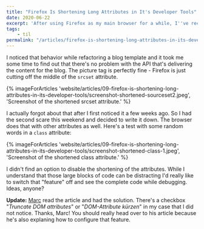 ```yaml
---
title: "Firefox Is Shortening Long Attributes in It's Developer Tools"
date: 2020-06-22
excerpt: 'After using Firefox as my main browser for a while, I''ve recently started to use Firefox Developer Edition for developing websites. I am really happy with the developer tools. Especially the highlighting of CSS-grids is really useful. <em>Today I learned</em> about a "feature" that I really don''t like.'
tags:
    - til
permalink: "/articles/firefox-is-shortening-long-attributes-in-its-developer-tools/"
---
```


I noticed that behavior while refactoring a blog template and it took me some time to find out that there's no problem with the API that's delivering the content for the blog. The picture tag is perfectly fine - Firefox is just cutting off the middle of the `srcset` attribute.

{% imageForArticles 'website/articles/09-firefox-is-shortening-long-attributes-in-its-developer-tools/screenshot-shortened-sourceset2.jpeg', 'Screenshot of the shortened srcset attribute.' %}

I actually forgot about that after I first noticed it a few weeks ago. So I had the second scare this weekend and decided to write it down. The browser does that with other attributes as well. Here's a test with some random words in a `class` attribute:

{% imageForArticles 'website/articles/09-firefox-is-shortening-long-attributes-in-its-developer-tools/screenshot-shortened-class-1.jpeg', 'Screenshot of the shortened class attribute.' %}

I didn't find an option to disable the shortening of the attributes. While I understand that those large blocks of code can be distracting I'd really like to switch that "feature" off and see the complete code while debugging. Ideas, anyone?

<strong>Update:</strong> <a href="https://marcgoertz.de/2020/lange-attributwerte-in-den-firefox-devtools">Marc</a> read the article and had the solution. There's a checkbox "<em>Truncate DOM attributes</em>" or "<em>DOM-Attribute kürzen</em>" in my case that I did not notice. Thanks, Marc! You should really head over to his article because he's also explaning how to configure that feature.
